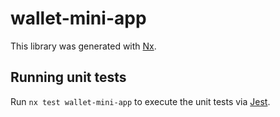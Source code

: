 # wallet-mini-app

This library was generated with [Nx](https://nx.dev).

## Running unit tests

Run `nx test wallet-mini-app` to execute the unit tests via [Jest](https://jestjs.io).
